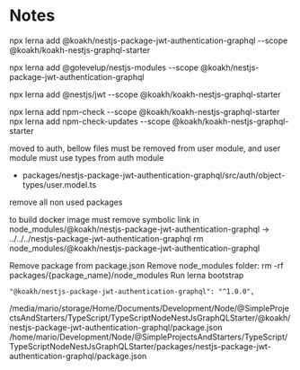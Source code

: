 # Notes

npx lerna add @koakh/nestjs-package-jwt-authentication-graphql --scope @koakh/koakh-nestjs-graphql-starter

npx lerna add @golevelup/nestjs-modules --scope @koakh/nestjs-package-jwt-authentication-graphql 

npx lerna add @nestjs/jwt --scope @koakh/koakh-nestjs-graphql-starter


npx lerna add npm-check --scope @koakh/koakh-nestjs-graphql-starter
npx lerna add npm-check-updates --scope @koakh/koakh-nestjs-graphql-starter


moved to auth, bellow files must be removed from user module, and user module must use types from auth module

- packages/nestjs-package-jwt-authentication-graphql/src/auth/object-types/user.model.ts

remove all non used packages 

to build docker image must remove symbolic link in
node_modules/@koakh/nestjs-package-jwt-authentication-graphql -> ../../../nestjs-package-jwt-authentication-graphql
rm node_modules/@koakh/nestjs-package-jwt-authentication-graphql

Remove package from package.json
Remove node_modules folder: rm -rf packages/{package_name}/node_modules
Run lerna bootstrap

    "@koakh/nestjs-package-jwt-authentication-graphql": "^1.0.0",




/media/mario/storage/Home/Documents/Development/Node/@SimpleProjectsAndStarters/TypeScript/TypeScriptNodeNestJsGraphQLStarter/@koakh/nestjs-package-jwt-authentication-graphql/package.json
/home/mario/Development/Node/@SimpleProjectsAndStarters/TypeScript/TypeScriptNodeNestJsGraphQLStarter/packages/nestjs-package-jwt-authentication-graphql/package.json


